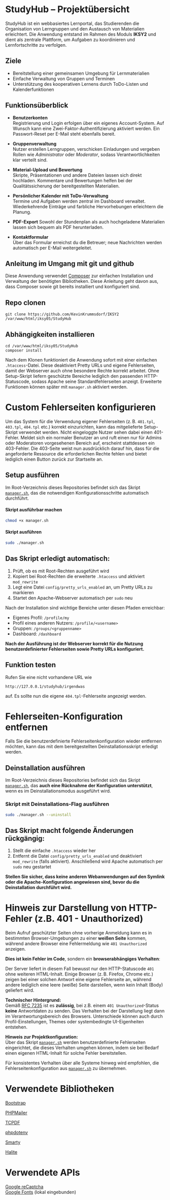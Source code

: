 # StudyHub – Projektübersicht

StudyHub ist ein webbasiertes Lernportal, das Studierenden die Organisation von Lerngruppen und den Austausch von Materialien erleichtert. Die Anwendung entstand im Rahmen des Moduls **IKSY2** und dient als zentrale Plattform, um Aufgaben zu koordinieren und Lernfortschritte zu verfolgen.

## Ziele

- Bereitstellung einer gemeinsamen Umgebung für Lernmaterialien
- Einfache Verwaltung von Gruppen und Terminen
- Unterstützung des kooperativen Lernens durch ToDo-Listen und Kalenderfunktionen

## Funktionsüberblick

- **Benutzerkonten**  
  Registrierung und Login erfolgen über ein eigenes Account-System. Auf Wunsch kann eine Zwei-Faktor-Authentifizierung aktiviert werden. Ein Passwort-Reset per E-Mail steht ebenfalls bereit.

- **Gruppenverwaltung**  
  Nutzer erstellen Lerngruppen, verschicken Einladungen und vergeben Rollen wie *Administrator* oder *Moderator*, sodass Verantwortlichkeiten klar verteilt sind.

- **Material-Upload und Bewertung**  
  Skripte, Präsentationen und andere Dateien lassen sich direkt hochladen. Kommentare und Bewertungen helfen bei der Qualitätssicherung der bereitgestellten Materialien.

- **Persönlicher Kalender mit ToDo-Verwaltung**  
  Termine und Aufgaben werden zentral im Dashboard verwaltet. Wiederkehrende Einträge und farbliche Hervorhebungen erleichtern die Planung.
- **PDF-Export**
  Sowohl der Stundenplan als auch hochgeladene Materialien lassen sich bequem als PDF herunterladen.

- **Kontaktformular**  
  Über das Formular erreichst du die Betreuer; neue Nachrichten werden automatisch per E-Mail weitergeleitet.

## Anleitung im Umgang mit git und github

Diese Anwendung verwendet [Composer](https://getcomposer.org) zur einfachen Installation und Verwaltung der benötigten Bibliotheken. Diese Anleitung geht davon aus, dass Composer sowie git bereits installiert und konfiguriert sind.
  
## Repo clonen
```
git clone https://github.com/KevinKrummsdorf/IKSY2 /var/www/html/iksy05/StudyHub
```
## Abhängigkeiten installieren
```
cd /var/www/html/iksy05/StudyHub
composer install
```

Nach dem Klonen funktioniert die Anwendung sofort mit einer einfachen
`.htaccess`-Datei. Diese deaktiviert Pretty URLs und eigene Fehlerseiten,
damit der Webserver auch ohne besondere Rechte korrekt arbeitet.
Ohne Setup-Skript liefern geschützte Bereiche lediglich den passenden
HTTP-Statuscode, sodass Apache seine Standardfehlerseiten anzeigt. Erweiterte
Funktionen können später mit `manager.sh` aktiviert werden.

# Custom Fehlerseiten konfigurieren

Um das System für die Verwendung eigener Fehlerseiten (z. B. `401.tpl`, `403.tpl`, `404.tpl` etc.) korrekt einzurichten, kann das mitgelieferte Setup-Skript verwendet werden.
Nicht eingeloggte Nutzer sehen dabei einen 401-Fehler. Meldet sich ein normaler Benutzer an und ruft einen nur für Admins oder Moderatoren vorgesehenen Bereich auf, erscheint stattdessen ein 403-Fehler. Die 403-Seite weist nun ausdrücklich darauf hin, dass für die angeforderte Ressource die erforderlichen Rechte fehlen und bietet lediglich einen Button zurück zur Startseite an.

## Setup ausführen

Im Root-Verzeichnis dieses Repositories befindet sich das Skript [`manager.sh`](./manager.sh), das die notwendigen Konfigurationsschritte automatisch durchführt.

#### Skript ausführbar machen

```bash
chmod +x manager.sh
```

#### Skript ausführen

```bash
sudo ./manager.sh
```

##  Das Skript erledigt automatisch:

1. Prüft, ob es mit Root-Rechten ausgeführt wird
2. Kopiert bei Root-Rechten die erweiterte `.htaccess` und aktiviert `mod_rewrite`
3. Legt eine Datei `config/pretty_urls_enabled` an, um Pretty URLs zu markieren
4. Startet den Apache-Webserver automatisch per `sudo` neu

Nach der Installation sind wichtige Bereiche unter diesen Pfaden erreichbar:
- Eigenes Profil: `/profile/my`
- Profil eines anderen Nutzers: `/profile/<username>`
- Gruppen: `/groups/<gruppenname>`
- Dashboard: `/dashboard`

**Nach der Ausführung ist der Webserver korrekt für die Nutzung benutzerdefinierter Fehlerseiten sowie Pretty URLs konfiguriert.**

## Funktion testen

Rufen Sie eine nicht vorhandene URL wie

```
http://127.0.0.1/studyhub/irgendwas
```

auf. Es sollte nun die eigene `404.tpl`-Fehlerseite angezeigt werden.

# Fehlerseiten-Konfiguration entfernen

Falls Sie die benutzerdefinierte Fehlerseitenkonfiguration wieder entfernen möchten, kann das mit dem bereitgestellten Deinstallationsskript erledigt werden.

## Deinstallation ausführen

Im Root-Verzeichnis dieses Repositories befindet sich das Skript [`manager.sh`](./manager.sh), das **auch eine Rücknahme der Konfiguration unterstützt**, wenn es im Deinstallationsmodus ausgeführt wird.

### Skript mit Deinstallations-Flag ausführen

```bash
sudo ./manager.sh --uninstall
```

## Das Skript macht folgende Änderungen rückgängig:

1. Stellt die einfache `.htaccess` wieder her
2. Entfernt die Datei `config/pretty_urls_enabled` und deaktiviert `mod_rewrite` (falls aktiviert). Anschließend wird Apache automatisch per `sudo` neu gestartet
     
**Stellen Sie sicher, dass keine anderen Webanwendungen auf den Symlink oder die Apache-Konfiguration angewiesen sind, bevor du die Deinstallation durchführt wird.**

# Hinweis zur Darstellung von HTTP-Fehler (z.B. 401 - Unauthorized)

Beim Aufruf geschützter Seiten ohne vorherige Anmeldung kann es in bestimmten Browser-Umgebungen zu einer **weißen Seite** kommen, während andere Browser eine Fehlermeldung wie `401 Unauthorized` anzeigen.

**Dies ist kein Fehler im Code**, sondern ein **browserabhängiges Verhalten**:

Der Server liefert in diesem Fall bewusst nur den HTTP-Statuscode `401` ohne weiteren HTML-Inhalt. Einige Browser (z. B. Firefox, Chrome etc.) zeigen bei einer solchen Antwort eine eigene Fehlerseite an, während andere lediglich eine leere (weiße) Seite darstellen, wenn kein Inhalt (Body) geliefert wird.

**Technischer Hintergrund:**  
Gemäß [RFC 7235](https://datatracker.ietf.org/doc/html/rfc7235#section-3.1) ist es **zulässig**, bei z.B. einem `401 Unauthorized`-Status **keine** Antwortdaten zu senden. Das Verhalten bei der Darstellung liegt dann im Verantwortungsbereich des Browsers. Unterschiede können auch durch Profil-Einstellungen, Themes oder systembedingte UI-Eigenheiten entstehen.

**Hinweis zur Projektkonfiguration:**  
Über das Skript [`manager.sh`](./manager.sh) werden benutzerdefinierte Fehlerseiten eingerichtet, die dieses Verhalten umgehen können, indem sie bei Bedarf einen eigenen HTML-Inhalt für solche Fehler bereitstellen.

Für konsistentes Verhalten über alle Systeme hinweg wird empfohlen, die Fehlerseitenkonfiguration aus [`manager.sh`](./manager.sh) zu übernehmen.



# Verwendete Bibliotheken

[Bootstrap](https://github.com/twbs/bootstrap)

[PHPMailer](https://github.com/PHPMailer/PHPMailer)

[TCPDF](https://github.com/tecnickcom/TCPDF)

[phpdotenv](https://github.com/vlucas/phpdotenv)    

[Smarty](https://github.com/smarty-php/smarty)  

[Halite](https://github.com/paragonie/halite)

# Verwendete APIs
[Google reCaptcha](https://cloud.google.com/security/products/recaptcha)  
[Google Fonts](https://fonts.google.com/icons) (lokal eingebunden)
